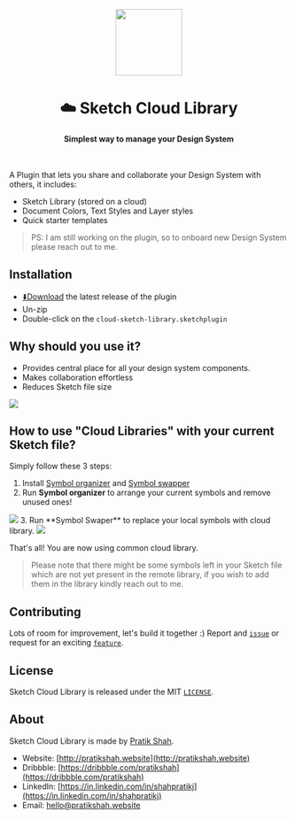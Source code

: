 <div align="center">
  <img width="120px" src="https://raw.githubusercontent.com/pratikjshah/walmart-design-system/master/cloud-sketch-library.sketchplugin/Contents/Resources/icon.png" />
</div>
<h1 align="center">☁️ Sketch Cloud Library</h1>
<div align="center">
  <strong>Simplest way to manage your Design System</strong>
</div>
<br/>
<br/>

A Plugin that lets you share and collaborate your Design System with others, it includes:

* Sketch Library (stored on a cloud)
* Document Colors, Text Styles and Layer styles
* Quick starter templates

> PS: I am still working on the plugin, so to onboard new Design System please reach out to me.

## Installation

- [⬇️Download](https://github.com/pratikjshah/walmart-design-system/archive/master.zip) the latest release of the plugin
- Un-zip
- Double-click on the `cloud-sketch-library.sketchplugin`

## Why should you use it?

* Provides central place for all your design system components.
* Makes collaboration effortless
* Reduces Sketch file size
<img src="https://github.com/pratikjshah/walmart-design-system/blob/master/recordings/why-use.png?raw=true" />

## How to use "Cloud Libraries" with your current Sketch file?

Simply follow these 3 steps:

1. Install [Symbol organizer](https://github.com/sonburn/symbol-organizer) and [Symbol swapper](https://github.com/sonburn/symbol-swapper)
2. Run **Symbol organizer** to arrange your current symbols and remove unused ones!
<img src="https://raw.githubusercontent.com/pratikjshah/walmart-design-system/master/recordings/symbol-organizer.gif" />
3. Run **Symbol Swaper** to replace your local symbols with cloud library.
<img src="https://raw.githubusercontent.com/pratikjshah/walmart-design-system/master/recordings/sysmbol-swapper.gif" />

That's all! You are now using common cloud library.

> Please note that there might be some symbols left in your Sketch file which are not yet present in the remote library, if you wish to add them in the library kindly reach out to me.

## Contributing

Lots of room for improvement, let's build it together :) Report and [`issue`](https://github.com/pratikjshah/walmart-design-system/issues) or request for an exciting [`feature`](https://github.com/pratikjshah/walmart-design-system/issues?q=is%3Aissue+is%3Aopen+label%3A%22help+wanted%22).

## License

Sketch Cloud Library is released under the MIT [`LICENSE`](https://github.com/pratikjshah/walmart-design-system/blob/master/LICENSE).

## About

Sketch Cloud Library is made by [Pratik Shah](http://pratikshah.website).

- Website: [http://pratikshah.website](http://pratikshah.website)
- Dribbble: [https://dribbble.com/pratikshah](https://dribbble.com/pratikshah)
- LinkedIn: [https://in.linkedin.com/in/shahpratikj](https://in.linkedin.com/in/shahpratikj)
- Email: [hello@pratikshah.website](hello@pratikshah.website)
